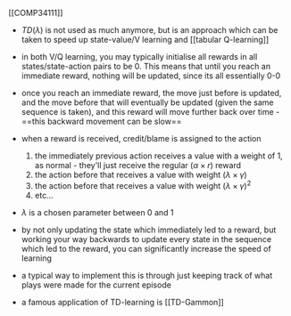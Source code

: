 [[COMP34111]]

- $TD(\lambda)$ is not used as much anymore, but is an approach which can be taken to speed up state-value/V learning and [[tabular Q-learning]] 
- in both V/Q learning, you may typically initialise all rewards in all states/state-action pairs to be 0. This means that until you reach an immediate reward, nothing will be updated, since its all essentially 0-0
- once you reach an immediate reward, the move just before is updated, and the move before that will eventually be updated (given the same sequence is taken), and this reward will move further back over time - ==this backward movement can be slow==

- when a reward is received, credit/blame is assigned to the action
	1. the immediately previous action receives a value with a weight of 1, as normal - they'll just receive the regular $(\alpha \times r)$ reward
	2. the action before that receives a value with weight $(\lambda \times \gamma)$
	3. the action before that receives a value with weight $(\lambda \times \gamma)^2$
	4. etc...
- $\lambda$ is a chosen parameter between 0 and 1

- by not only updating the state which immediately led to a reward, but working your way backwards to update every state in the sequence which led to the reward, you can significantly increase the speed of learning
- a typical way to implement this is through just keeping track of what plays were made for the current episode

- a famous application of TD-learning is [[TD-Gammon]] 